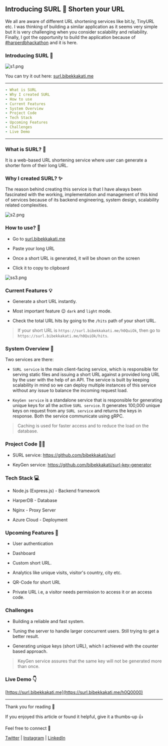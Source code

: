## Introducing SURL 🎊 Shorten your URL

We all are aware of different URL shortening services like bit.ly, TinyURL etc. I was thinking of building a similar application as it seems very simple but it is very challenging when you consider scalability and reliability. Finally, I got the opportunity to build the application because of [#harperdbhackathon](https://hashnode.com/n/harperdbhackathon) and it is here.

### Introducing SURL 🎊

![s1.png](https://cdn.hashnode.com/res/hashnode/image/upload/v1624213602609/MfpUrq6Tt.png)

You can try it out here: [surl.bibekkakati.me](https://surl.bibekkakati.me/h0Q0000)

---

```yaml
- What is SURL
- Why I created SURL
- How to use
- Current Features
- System Overview
- Project Code
- Tech Stack
- Upcoming Features
- Challenges
- Live Demo
```
---

### What is SURL? 🔗

It is a web-based URL shortening service where user can generate a shorter form of their long URL.

### Why I created SURL? ✨

The reason behind creating this service is that I have always been fascinated with the working, implementation and management of this kind of services because of its backend engineering, system design, scalability related complexities.

![s2.png](https://cdn.hashnode.com/res/hashnode/image/upload/v1624212651248/aEkphoBtM.png)

### How to use? 📙

- Go to [surl.bibekkakati.me](https://surl.bibekkakati.me/h0Q0000)

- Paste your long URL

- Once a short URL is generated, it will be shown on the screen

- Click it to copy to clipboard

![ss3.png](https://cdn.hashnode.com/res/hashnode/image/upload/v1624218406936/TAOe7qwkv.png)

### Current Features 💡

- Generate a short URL instantly.

- Most important feature 😉 `dark` and `light` mode.

- Check the total URL hits by going to the `/hits` path of your short URL.

> If your short URL is `https://surl.bibekkakati.me/h0QuiOk`, then go to `https://surl.bibekkakati.me/h0QuiOk/hits`.

### System Overview 👀

Two services are there:

- `SURL service` is the main client-facing service, which is responsible for serving static files and issuing a short URL against a provided long URL by the user with the help of an API. The service is built by keeping scalability in mind so we can deploy multiple instances of this service without any issue to balance the incoming request load.

- `KeyGen service`  is a standalone service that is responsible for generating unique keys for all the active `SURL service`. It generates 100,000 unique keys on request from any `SURL service` and returns the keys in response. Both the service communicate using gRPC.

> Caching is used for faster access and to reduce the load on the database.

### Project Code 👨‍💻

- SURL service: https://github.com/bibekkakati/surl

- KeyGen service: https://github.com/bibekkakati/surl-key-generator

### Tech Stack 💻

- Node.js (Express.js) - Backend framework

- HarperDB - Database

- Nginx - Proxy Server

- Azure Cloud - Deployment

### Upcoming Features 🔮

- User authentication

- Dashboard

- Custom short URL.

- Analytics like unique visits, visitor's country, city etc.

- QR-Code for short URL

- Private URL i.e, a visitor needs permission to access it or an access code.

### Challenges

- Building a reliable and fast system.

- Tuning the server to handle larger concurrent users. Still trying to get a better result.

- Generating unique keys (short URL), which I achieved with the counter based approach.

> KeyGen service assures that the same key will not be generated more than once.

### Live Demo 👇

[https://surl.bibekkakati.me](https://surl.bibekkakati.me/h0Q0000)

---

Thank you for reading 🙏

If you enjoyed this article or found it helpful, give it a thumbs-up 👍

Feel free to connect 👋

[Twitter](https://twitter.com/kakatibibek) | [Instagram](https://instagram.com/bibekkakati) | [LinkedIn](https://linkedin.com/in/bibekkakati)

